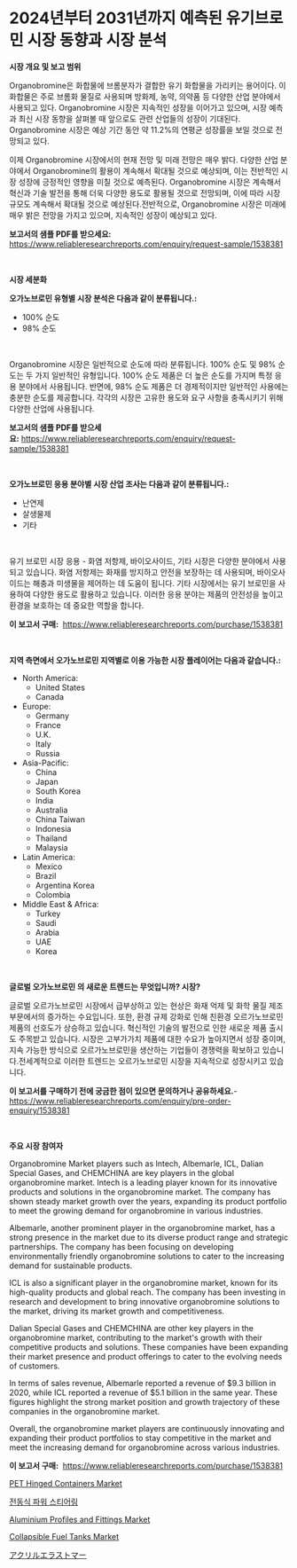 <p><h1>2024년부터 2031년까지 예측된 유기브로민 시장 동향과 시장 분석</h1></p><p><strong>시장 개요 및 보고 범위</strong></p>
<p><p>Organobromine은 화합물에 브롬분자가 결합한 유기 화합물을 가리키는 용어이다. 이 화합물은 주로 브롬화 물질로 사용되며 방화제, 농약, 의약품 등 다양한 산업 분야에서 사용되고 있다. Organobromine 시장은 지속적인 성장을 이어가고 있으며, 시장 예측과 최신 시장 동향을 살펴볼 때 앞으로도 관련 산업들의 성장이 기대된다. Organobromine 시장은 예상 기간 동안 약 11.2%의 연평균 성장률을 보일 것으로 전망되고 있다.</p><p>이제 Organobromine 시장에서의 현재 전망 및 미래 전망은 매우 밝다. 다양한 산업 분야에서 Organobromine의 활용이 계속해서 확대될 것으로 예상되며, 이는 전반적인 시장 성장에 긍정적인 영향을 미칠 것으로 예측된다. Organobromine 시장은 계속해서 혁신과 기술 발전을 통해 더욱 다양한 용도로 활용될 것으로 전망되며, 이에 따라 시장 규모도 계속해서 확대될 것으로 예상된다.전반적으로, Organobromine 시장은 미래에 매우 밝은 전망을 가지고 있으며, 지속적인 성장이 예상되고 있다.</p></p>
<p><strong>보고서의 샘플 PDF를 받으세요:</strong> <a href="https://www.reliableresearchreports.com/enquiry/request-sample/1538381">https://www.reliableresearchreports.com/enquiry/request-sample/1538381</a></p>
<p>&nbsp;</p>
<p><strong>시장 세분화</strong></p>
<p><strong>오가노브로민 유형별 시장 분석은 다음과 같이 분류됩니다.:</strong></p>
<p><ul><li>100% 순도</li><li>98% 순도</li></ul></p>
<p>&nbsp;</p>
<p><p>Organobromine 시장은 일반적으로 순도에 따라 분류됩니다. 100% 순도 및 98% 순도는 두 가지 일반적인 유형입니다. 100% 순도 제품은 더 높은 순도를 가지며 특정 응용 분야에서 사용됩니다. 반면에, 98% 순도 제품은 더 경제적이지만 일반적인 사용에는 충분한 순도를 제공합니다. 각각의 시장은 고유한 용도와 요구 사항을 충족시키기 위해 다양한 산업에 사용됩니다.</p></p>
<p><strong>보고서의 샘플 PDF를 받으세요:</strong>&nbsp;<a href="https://www.reliableresearchreports.com/enquiry/request-sample/1538381">https://www.reliableresearchreports.com/enquiry/request-sample/1538381</a></p>
<p>&nbsp;</p>
<p><strong> 오가노브로민 응용 분야별 시장 산업 조사는 다음과 같이 분류됩니다.:</strong></p>
<p><ul><li>난연제</li><li>살생물제</li><li>기타</li></ul></p>
<p>&nbsp;</p>
<p><p>유기 브로민 시장 응용 - 화염 저항제, 바이오사이드, 기타 시장은 다양한 분야에서 사용되고 있습니다. 화염 저항제는 화재를 방지하고 안전을 보장하는 데 사용되며, 바이오사이드는 해충과 미생물을 제어하는 데 도움이 됩니다. 기타 시장에서는 유기 브로민을 사용하여 다양한 용도로 활용하고 있습니다. 이러한 응용 분야는 제품의 안전성을 높이고 환경을 보호하는 데 중요한 역할을 합니다.</p></p>
<p><strong>이 보고서 구매:</strong>&nbsp; <a href="https://www.reliableresearchreports.com/purchase/1538381">https://www.reliableresearchreports.com/purchase/1538381</a></p>
<p>&nbsp;</p>
<p><strong>지역 측면에서 오가노브로민 지역별로 이용 가능한 시장 플레이어는 다음과 같습니다.:</strong></p>
<p><ul>
    <li>
        North America:
        <ul>
            <li>United States</li>
            <li>Canada</li>
        </ul>
    </li>
    <li>
        Europe:
        <ul>
            <li>Germany</li>
            <li>France</li>
            <li>U.K.</li>
            <li>Italy</li>
            <li>Russia</li>
        </ul>
    </li>
    <li>
        Asia-Pacific:
        <ul>
            <li>China</li>
            <li>Japan</li>
            <li>South Korea</li>
            <li>India</li>
            <li>Australia</li>
            <li>China Taiwan</li>
            <li>Indonesia</li>
            <li>Thailand</li>
            <li>Malaysia</li>
        </ul>
    </li>
    <li>
        Latin America:
        <ul>
            <li>Mexico</li>
            <li>Brazil</li>
            <li>Argentina Korea</li>
            <li>Colombia</li>
        </ul>
    </li>
    <li>
        Middle East & Africa:
        <ul>
            <li>Turkey</li>
            <li>Saudi</li>
            <li>Arabia</li>
            <li>UAE</li>
            <li>Korea</li>
        </ul>
    </li>
    </ul></p>
<p>&nbsp;</p>
<p><strong>글로벌 오가노브로민 의 새로운 트렌드는 무엇입니까? 시장?</strong></p>
<p><p>글로벌 오르가노브로민 시장에서 급부상하고 있는 현상은 화재 억제 및 화학 물질 제조 부문에서의 증가하는 수요입니다. 또한, 환경 규제 강화로 인해 친환경 오르가노브로민 제품의 선호도가 상승하고 있습니다. 혁신적인 기술의 발전으로 인한 새로운 제품 출시도 주목받고 있습니다. 시장은 고부가가치 제품에 대한 수요가 높아지면서 성장 중이며, 지속 가능한 방식으로 오르가노브로민을 생산하는 기업들이 경쟁력을 확보하고 있습니다.전세계적으로 이러한 트렌드는 오르가노브로민 시장을 지속적으로 성장시키고 있습니다.</p></p>
<p><strong>이 보고서를 구매하기 전에 궁금한 점이 있으면 문의하거나 공유하세요.</strong>- <a href="https://www.reliableresearchreports.com/enquiry/pre-order-enquiry/1538381">https://www.reliableresearchreports.com/enquiry/pre-order-enquiry/1538381</a></p>
<p>&nbsp;</p>
<p><strong>주요 시장 참여자</strong></p>
<p><p>Organobromine Market players such as Intech, Albemarle, ICL, Dalian Special Gases, and CHEMCHINA are key players in the global organobromine market. Intech is a leading player known for its innovative products and solutions in the organobromine market. The company has shown steady market growth over the years, expanding its product portfolio to meet the growing demand for organobromine in various industries.</p><p>Albemarle, another prominent player in the organobromine market, has a strong presence in the market due to its diverse product range and strategic partnerships. The company has been focusing on developing environmentally friendly organobromine solutions to cater to the increasing demand for sustainable products.</p><p>ICL is also a significant player in the organobromine market, known for its high-quality products and global reach. The company has been investing in research and development to bring innovative organobromine solutions to the market, driving its market growth and competitiveness.</p><p>Dalian Special Gases and CHEMCHINA are other key players in the organobromine market, contributing to the market's growth with their competitive products and solutions. These companies have been expanding their market presence and product offerings to cater to the evolving needs of customers.</p><p>In terms of sales revenue, Albemarle reported a revenue of $9.3 billion in 2020, while ICL reported a revenue of $5.1 billion in the same year. These figures highlight the strong market position and growth trajectory of these companies in the organobromine market.</p><p>Overall, the organobromine market players are continuously innovating and expanding their product portfolios to stay competitive in the market and meet the increasing demand for organobromine across various industries.</p></p>
<p><strong>이 보고서 구매:</strong>&nbsp;&nbsp;<a href="https://www.reliableresearchreports.com/purchase/1538381">https://www.reliableresearchreports.com/purchase/1538381</a></p>
<p><p><a href="https://github.com/Whitneyboyettebo9kiw7yr13/Market-Research-Report-List-1/blob/main/pet-hinged-containers-market.md">PET Hinged Containers Market</a></p><p><a href="https://medium.com/@ishacian.georges/%EC%A0%84%EA%B8%B0-%ED%8C%8C%EC%9B%8C-%EC%8A%A4%ED%8B%B0%EC%96%B4%EB%A7%81-%EC%8B%9C%EC%9E%A5-%EB%B6%84%EC%84%9D-%EA%B8%80%EB%A1%9C%EB%B2%8C-%EC%82%B0%EC%97%85-%EC%A0%84%EB%A7%9D-%EB%B0%8F-%EC%98%88%EC%B8%A1-2024%EB%85%84%EB%B6%80%ED%84%B0-2031%EB%85%84%EA%B9%8C%EC%A7%80-6b85d4617ddb">전동식 파워 스티어링</a></p><p><a href="https://issuu.com/reportprime-2/docs/aluminium-profiles-and-fittings-market-size-2030.p">Aluminium Profiles and Fittings Market</a></p><p><a href="https://github.com/PeterParrish5/Market-Research-Report-List-4/blob/main/collapsible-fuel-tanks-market.md">Collapsible Fuel Tanks Market</a></p><p><a href="https://github.com/xnljig2898992/Market-Research-Report-List-1/blob/main/28795014102.md">アクリルエラストマー</a></p></p>
